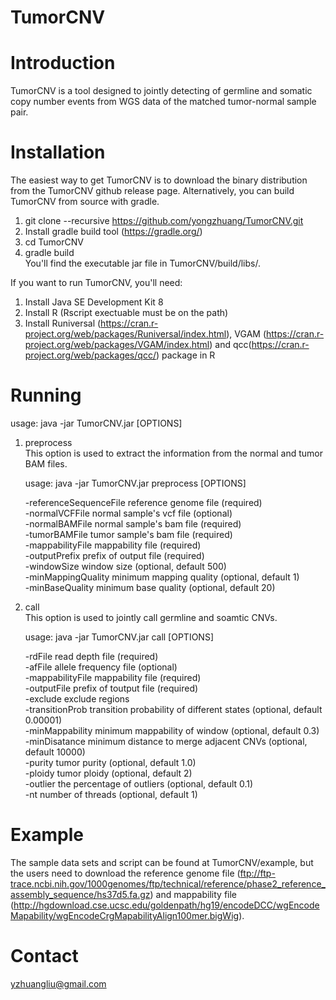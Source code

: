 # TumorCNV
# Introduction 
TumorCNV is a tool designed to jointly detecting of germline and somatic copy number events from WGS data of the matched tumor-normal sample pair.
# Installation
The easiest way to get TumorCNV is to download the binary distribution from the TumorCNV github release page. Alternatively, you can build TumorCNV from source with gradle.
1. git clone --recursive https://github.com/yongzhuang/TumorCNV.git
2. Install gradle build tool (https://gradle.org/)
3. cd TumorCNV 
4. gradle build  
You'll find the executable jar file in TumorCNV/build/libs/. 

If you want to run TumorCNV, you'll need:
1. Install Java SE Development Kit 8
2. Install R (Rscript exectuable must be on the path)
3. Install Runiversal (https://cran.r-project.org/web/packages/Runiversal/index.html), VGAM (https://cran.r-project.org/web/packages/VGAM/index.html) and qcc(https://cran.r-project.org/web/packages/qcc/) package in R

# Running
usage: java -jar TumorCNV.jar [OPTIONS]
1. preprocess  
   This option is used to extract the information from the normal and tumor BAM files.

   usage: java -jar TumorCNV.jar preprocess [OPTIONS]

   -referenceSequenceFile  <FILE>   reference genome file (required)  
   -normalVCFFile <FILE>   normal sample's vcf file (optional)   
   -normalBAMFile <FILE>   normal sample's bam file (required)  
   -tumorBAMFile  <FILE>   tumor sample's bam file (required)  
   -mappabilityFile  <FILE>   mappability file (required)  
   -outputPrefix  <FILE>    prefix of output file (required)  
   -windowSize <INT> window size (optional, default 500)  
   -minMappingQuality   <INT> minimum mapping quality (optional, default 1)  
   -minBaseQuality   <INT> minimum base quality (optional, default 20)  

2. call  
   This option is used to jointly call germline and soamtic CNVs.  

   usage: java -jar TumorCNV.jar call [OPTIONS]  

   -rdFile  <FILE>   read depth file (required)  
   -afFile  <FILE>   allele frequency file (optional)  
   -mappabilityFile  <FILE>   mappability file (required)  
   -outputFile <FILE>   prefix of toutput file (required)  
   -exclude <FILE>   exclude regions  
   -transitionProb   <FLOAT>  transition probability of different states (optional, default 0.00001)  
   -minMappability   <FLOAT>  minimum mappability of window (optional, default 0.3)  
   -minDisatance  <INT> minimum distance to merge adjacent CNVs (optional, default 10000)  
   -purity  <FLOAT>  tumor purity (optional, default 1.0)  
   -ploidy  <INT> tumor ploidy (optional, default 2)  
   -outlier <FLOAT>  the percentage of outliers (optional, default 0.1)  
   -nt   <INT> number of threads (optional, default 1)  

# Example

The sample data sets and script can be found at TumorCNV/example, but the users need to download the reference genome file (ftp://ftp-trace.ncbi.nih.gov/1000genomes/ftp/technical/reference/phase2_reference_assembly_sequence/hs37d5.fa.gz) and mappability file (http://hgdownload.cse.ucsc.edu/goldenpath/hg19/encodeDCC/wgEncodeMapability/wgEncodeCrgMapabilityAlign100mer.bigWig).

# Contact 
   yzhuangliu@gmail.com
